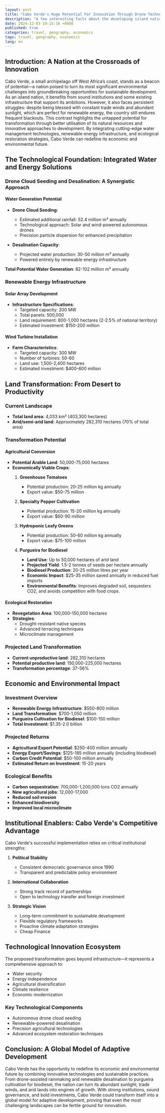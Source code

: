 ```yaml
---
layout: post
title: "Cabo Verde's Huge Potential For Innovation Through Drone Technology and Renewable Energy"
description: "A few interesting facts about the developing island nation and how it can turn the desert green"
date: 2024-12-03 19:15:16 +0000
published: true
categories: travel, geography, economics
tags: travel, geography, economics
lang: en
---
```



## Introduction: A Nation at the Crossroads of Innovation

Cabo Verde, a small archipelago off West Africa’s coast, stands as a beacon of potential—a nation poised to turn its most significant environmental challenges into groundbreaking opportunities for sustainable development. As an island nation, it benefits from sound institutions and some existing infrastructure that support its ambitions. However, it also faces persistent struggles: despite being blessed with constant trade winds and abundant sunlight, which are perfect for renewable energy, the country still endures frequent blackouts. This contrast highlights the untapped potential for transformation through better utilisation of its natural resources and innovative approaches to development. By integrating cutting-edge water management technologies, renewable energy infrastructure, and ecological restoration strategies, Cabo Verde can redefine its economic and environmental future.

## The Technological Foundation: Integrated Water and Energy Solutions

### Drone Cloud Seeding and Desalination: A Synergistic Approach

#### Water Generation Potential
- **Drone Cloud Seeding**:
  - Estimated additional rainfall: 52.4 million m³ annually
  - Technological approach: Solar and wind-powered autonomous drones
  - Precision particle dispersion for enhanced precipitation

- **Desalination Capacity**:
  - Projected water production: 30-50 million m³ annually
  - Powered entirely by renewable energy infrastructure

**Total Potential Water Generation**: 82-102 million m³ annually

### Renewable Energy Infrastructure

#### Solar Array Development
- **Infrastructure Specifications**:
  - Targeted capacity: 200 MW
  - Total panels: 500,000
  - Land requirement: 800-1,000 hectares (2-2.5% of national territory)
  - Estimated investment: $150-200 million

#### Wind Turbine Installation
- **Farm Characteristics**:
  - Targeted capacity: 300 MW
  - Number of turbines: 50-60
  - Land use: 1,500-2,400 hectares
  - Estimated investment: $400-600 million

## Land Transformation: From Desert to Productivity

### Current Landscape
- **Total land area**: 4,033 km² (403,300 hectares)
- **Arid/semi-arid land**: Approximately 282,310 hectares (70% of total area)

### Transformation Potential

#### Agricultural Conversion
- **Potential Arable Land**: 50,000-75,000 hectares
- **Economically Viable Crops**:
  1. **Greenhouse Tomatoes**
     - Potential production: 20-25 million kg annually
     - Export value: $50-75 million

  2. **Specialty Pepper Cultivation**
     - Potential production: 15-20 million kg annually
     - Export value: $60-90 million

  3. **Hydroponic Leafy Greens**
     - Potential production: 50-60 million kg annually
     - Export value: $75-100 million

  4. **Purgueira for Biodiesel**
     - **Land Use**: Up to 50,000 hectares of arid land
     - **Projected Yield**: 1.5-2 tonnes of seeds per hectare annually
     - **Biodiesel Production**: 20-25 million litres per year
     - **Economic Impact**: $25-35 million saved annually in reduced fuel imports
     - **Environmental Benefits**: Improves degraded soil, sequesters CO2, and avoids competition with food crops.

#### Ecological Restoration
- **Revegetation Area**: 100,000-150,000 hectares
- **Strategies**:
  - Drought-resistant native species
  - Advanced terracing techniques
  - Microclimate management

### Projected Land Transformation
- **Current unproductive land**: 282,310 hectares
- **Potential productive land**: 150,000-225,000 hectares
- **Transformation percentage**: 37-56%

## Economic and Environmental Impact

### Investment Overview
- **Renewable Energy Infrastructure**: $550-800 million
- **Land Transformation**: $700-1,050 million
- **Purgueira Cultivation for Biodiesel**: $100-150 million
- **Total Investment**: $1.35-2.0 billion

### Projected Returns
- **Agricultural Export Potential**: $250-400 million annually
- **Energy Export/Savings**: $125-185 million annually (including biodiesel)
- **Carbon Credit Potential**: $50-100 million annually
- **Estimated Return on Investment**: 15-20 years

### Ecological Benefits
- **Carbon sequestration**: 700,000-1,200,000 tons CO2 annually
- **New agricultural jobs**: 12,000-17,000
- **Reduced soil erosion**
- **Enhanced biodiversity**
- **Improved local microclimate**

## Institutional Enablers: Cabo Verde's Competitive Advantage

Cabo Verde's successful implementation relies on critical institutional strengths:

1. **Political Stability**
   - Consistent democratic governance since 1990
   - Transparent and predictable policy environment

2. **International Collaboration**
   - Strong track record of partnerships
   - Open to technology transfer and foreign investment

3. **Strategic Vision**
   - Long-term commitment to sustainable development
   - Flexible regulatory frameworks
   - Proactive climate adaptation strategies
   - Cheap Finance

## Technological Innovation Ecosystem

The proposed transformation goes beyond infrastructure—it represents a comprehensive approach to:
- Water security
- Energy independence
- Agricultural diversification
- Climate resilience
- Economic modernization

### Key Technological Components
- Autonomous drone cloud seeding
- Renewable-powered desalination
- Precision agricultural technologies
- Advanced ecosystem restoration techniques

## Conclusion: A Global Model of Adaptive Development

Cabo Verde has the opportunity to redefine its economic and environmental future by combining innovative technologies and sustainable practices. From drone-assisted rainmaking and renewable desalination to purgueira cultivation for biodiesel, the nation can turn its abundant sunlight, trade winds, and arid lands into engines of growth. With strong institutions, sound governance, and bold investments, Cabo Verde could transform itself into a global model for adaptive development, proving that even the most challenging landscapes can be fertile ground for innovation.